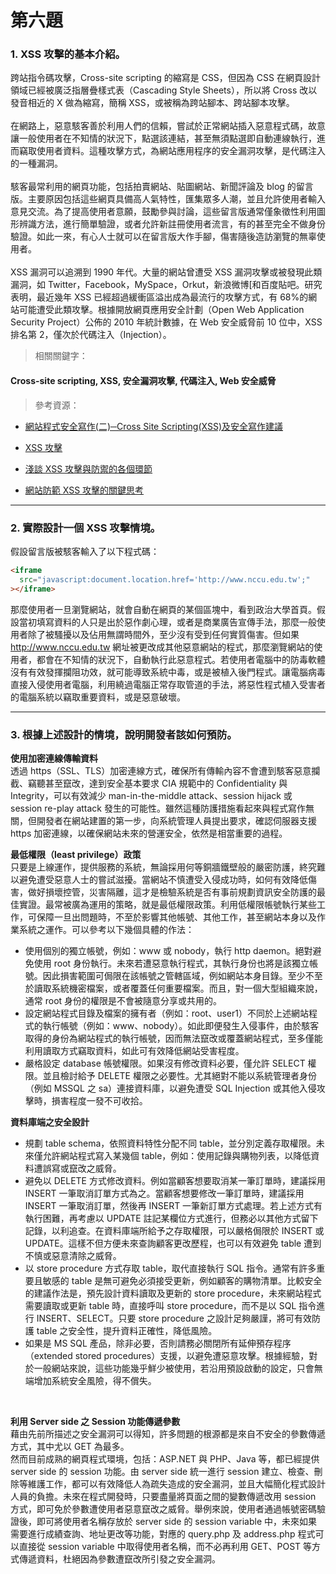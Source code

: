 # 第六題

### 1. XSS 攻擊的基本介紹。

跨站指令碼攻擊，Cross-site scripting 的縮寫是 CSS，但因為 CSS 在網頁設計領域已經被廣泛指層疊樣式表（Cascading Style Sheets），所以將 Cross 改以發音相近的 X 做為縮寫，簡稱 XSS，或被稱為跨站腳本、跨站腳本攻擊。
<br />
<br />
在網路上，惡意駭客善於利用人們的信賴，嘗試於正常網站插入惡意程式碼，故意讓一般使用者在不知情的狀況下，點選該連結，甚至無須點選即自動連線執行，進而竊取使用者資料。這種攻擊方式，為網站應用程序的安全漏洞攻擊，是代碼注入的一種漏洞。
<br />
<br />
駭客最常利用的網頁功能，包括拍賣網站、貼圖網站、新聞評論及 blog 的留言版。主要原因包括這些網頁具備高人氣特性，匯集眾多人潮，並且允許使用者輸入意見交流。為了提高使用者意願，鼓勵參與討論，這些留言版通常僅象徵性利用圖形辨識方法，進行簡單驗證，或者允許新註冊使用者流言，有的甚至完全不做身份驗證。如此一來，有心人士就可以在留言版大作手腳，傷害隨後造訪瀏覽的無辜使用者。
<br />
<br />
XSS 漏洞可以追溯到 1990 年代。大量的網站曾遭受 XSS 漏洞攻擊或被發現此類漏洞，如 Twitter，Facebook，MySpace，Orkut，新浪微博[和百度貼吧。研究表明，最近幾年 XSS 已經超過緩衝區溢出成為最流行的攻擊方式，有 68%的網站可能遭受此類攻擊。根據開放網頁應用安全計劃（Open Web Application Security Project）公佈的 2010 年統計數據，在 Web 安全威脅前 10 位中，XSS 排名第 2，僅次於代碼注入（Injection）。
<br />

> 相關關鍵字：

#### Cross-site scripting, XSS, 安全漏洞攻擊, 代碼注入, Web 安全威脅

> 參考資源：

- [網站程式安全寫作(二)─Cross Site Scripting(XSS)及安全寫作建議](https://www.cc.ntu.edu.tw/chinese/epaper/home/News_Content_n_103858_s_60079.html)

- [XSS 攻擊](http://www.powenko.com/wordpress/xss攻擊/)

- [淺談 XSS 攻擊與防禦的各個環節](https://tech-blog.cymetrics.io/posts/huli/xss-attack-and-defense/)

- [網站防範 XSS 攻擊的關鍵思考](https://www.ithome.com.tw/voice/66888)

<hr >

### 2. 實際設計一個 XSS 攻擊情境。

假設留言版被駭客輸入了以下程式碼：

```html
<iframe
  src="javascript:document.location.href='http://www.nccu.edu.tw';"
></iframe>
```

那麼使用者一旦瀏覽網站，就會自動在網頁的某個區塊中，看到政治大學首頁。假設當初填寫資料的人只是出於惡作劇心理，或者是商業廣告宣傳手法，那麼一般使用者除了被騷擾以及佔用無謂時間外，至少沒有受到任何實質傷害。但如果 http://www.nccu.edu.tw 網址被更改成其他惡意網站的程式，那麼瀏覽網站的使用者，都會在不知情的狀況下，自動執行此惡意程式。若使用者電腦中的防毒軟體沒有有效發揮攔阻功效，就可能導致系統中毒，或是被植入後門程式。讓電腦病毒直接入侵使用者電腦，利用繞過電腦正常存取管道的手法，將惡性程式植入受害者的電腦系統以竊取重要資料，或是惡意破壞。

<hr >

### 3. 根據上述設計的情境，說明開發者該如何預防。

**使用加密連線傳輸資料**<br />
透過 https（SSL、TLS）加密連線方式，確保所有傳輸內容不會遭到駭客惡意攔截、竊聽甚至竄改，達到安全基本要求 CIA 規範中的 Confidentiality 與 Integrity，可以有效減少 man-in-the-middle attack、session hijack 或 session re-play attack 發生的可能性。雖然這種防護措施看起來與程式寫作無關，但開發者在網站建置的第一步，向系統管理人員提出要求，確認伺服器支援 https 加密連線，以確保網站未來的營運安全，依然是相當重要的過程。
<br />

**最低權限（least privilege）政策**<br />
只要是上線運作，提供服務的系統，無論採用何等銅牆鐵壁般的嚴密防護，終究難以避免遭受惡意人士的嘗試滋擾。當網站不慎遭受入侵成功時，如何有效降低傷害，做好損壞控管，災害隔離，這才是檢驗系統是否有事前規劃資訊安全防護的最佳實證。最常被廣為運用的策略，就是最低權限政策。利用低權限帳號執行某些工作，可保障一旦出問題時，不至於影響其他帳號、其他工作，甚至網站本身以及作業系統之運作。可以參考以下幾個具體的作法：
<br />

- 使用個別的獨立帳號，例如：www 或 nobody，執行 http daemon。絕對避免使用 root 身份執行。未來若遭惡意執行程式，其執行身份也將是該獨立帳號。因此損害範圍可侷限在該帳號之管轄區域，例如網站本身目錄。至少不至於讀取系統機密檔案，或者覆蓋任何重要檔案。而且，對一個大型組織來說，通常 root 身份的權限是不會被隨意分享或共用的。
- 設定網站程式目錄及檔案的擁有者（例如：root、user1）不同於上述網站程式的執行帳號（例如：www、nobody）。如此即便發生入侵事件，由於駭客取得的身份為網站程式的執行帳號，因而無法竄改或覆蓋網站程式，至多僅能利用讀取方式竊取資料，如此可有效降低網站受害程度。
- 嚴格設定 database 帳號權限。如果沒有修改資料必要，僅允許 SELECT 權限。並且檢討給予 DELETE 權限之必要性。尤其絕對不能以系統管理者身份（例如 MSSQL 之 sa）連接資料庫，以避免遭受 SQL Injection 或其他入侵攻擊時，損害程度一發不可收拾。
  <br />

**資料庫端之安全設計**<br />

- 規劃 table schema，依照資料特性分配不同 table，並分別定義存取權限。未來僅允許網站程式寫入某幾個 table，例如：使用記錄與購物列表，以降低資料遭誤寫或竄改之威脅。<br />
- 避免以 DELETE 方式修改資料。例如當顧客想要取消某一筆訂單時，建議採用 INSERT 一筆取消訂單方式為之。當顧客想要修改一筆訂單時，建議採用 INSERT 一筆取消訂單，然後再 INSERT 一筆新訂單方式處理。若上述方式有執行困難，再考慮以 UPDATE 註記某欄位方式進行，但務必以其他方式留下記錄，以利追查。在資料庫端所給予之存取權限，可以嚴格侷限於 INSERT 或 UPDATE。這樣不但方便未來查詢顧客更改歷程，也可以有效避免 table 遭到不慎或惡意清除之威脅。<br />
- 以 store procedure 方式存取 table，取代直接執行 SQL 指令。通常有許多重要且敏感的 table 是無可避免必須接受更新，例如顧客的購物清單。比較安全的建議作法是，預先設計資料讀取及更新的 store procedure，未來網站程式需要讀取或更新 table 時，直接呼叫 store procedure，而不是以 SQL 指令進行 INSERT、SELECT。只要 store procedure 之設計足夠嚴謹，將可有效防護 table 之安全性，提升資料正確性，降低風險。<br />
- 如果是 MS SQL 產品，除非必要，否則請務必關閉所有延伸預存程序（extended stored procedures）支援，以避免遭惡意攻擊。根據經驗，對於一般網站來說，這些功能幾乎鮮少被使用，若沿用預設啟動的設定，只會無端增加系統安全風險，得不償失。
<br />

**利用 Server side 之 Session 功能傳遞參數**<br />
藉由先前所描述之安全漏洞可以得知，許多問題的根源都是來自不安全的參數傳遞方式，其中尤以 GET 為最多。<br />
然而目前成熟的網頁程式環境，包括：ASP.NET 與 PHP、Java 等，都已經提供 server side 的 session 功能。由 server side 統一進行 session 建立、檢查、刪除等維護工作，都可以有效降低人為疏失造成的安全漏洞，並且大幅簡化程式設計人員的負擔。未來在程式開發時，只要盡量將頁面之間的變數傳遞改用 session 方式，即可免於參數遭使用者惡意竄改之威脅。舉例來說，使用者通過帳號密碼驗證後，即可將使用者名稱存放於 server side 的 session variable 中，未來如果需要進行成績查詢、地址更改等功能，對應的 query.php 及 address.php 程式可以直接從 session variable 中取得使用者名稱，而不必再利用 GET、POST 等方式傳遞資料，杜絕因為參數遭竄改所引發之安全漏洞。
<br />
